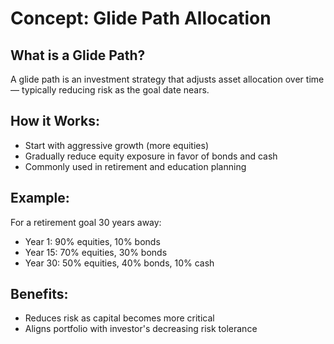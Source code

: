 # Concept: Glide Path Allocation

## What is a Glide Path?
A glide path is an investment strategy that adjusts asset allocation over time — typically reducing risk as the goal date nears.

## How it Works:
- Start with aggressive growth (more equities)
- Gradually reduce equity exposure in favor of bonds and cash
- Commonly used in retirement and education planning

## Example:
For a retirement goal 30 years away:
- Year 1: 90% equities, 10% bonds
- Year 15: 70% equities, 30% bonds
- Year 30: 50% equities, 40% bonds, 10% cash

## Benefits:
- Reduces risk as capital becomes more critical
- Aligns portfolio with investor's decreasing risk tolerance
